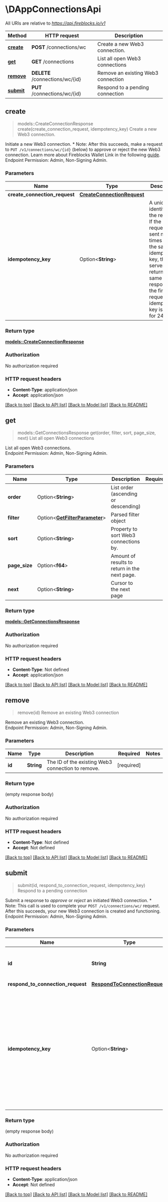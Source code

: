 # \DAppConnectionsApi

All URIs are relative to *https://api.fireblocks.io/v1*

Method | HTTP request | Description
------------- | ------------- | -------------
[**create**](DAppConnectionsApi.md#create) | **POST** /connections/wc | Create a new Web3 connection.
[**get**](DAppConnectionsApi.md#get) | **GET** /connections | List all open Web3 connections
[**remove**](DAppConnectionsApi.md#remove) | **DELETE** /connections/wc/{id} | Remove an existing Web3 connection
[**submit**](DAppConnectionsApi.md#submit) | **PUT** /connections/wc/{id} | Respond to a pending connection



## create

> models::CreateConnectionResponse create(create_connection_request, idempotency_key)
Create a new Web3 connection.

Initiate a new Web3 connection.  * Note: After this succeeds, make a request to `PUT /v1/connections/wc/{id}` (below) to approve or reject the new Web3 connection. Learn more about Fireblocks Wallet Link in the following [guide](https://developers.fireblocks.com/docs/web3-wallet-link). </br>Endpoint Permission: Admin, Non-Signing Admin.

### Parameters


Name | Type | Description  | Required | Notes
------------- | ------------- | ------------- | ------------- | -------------
**create_connection_request** | [**CreateConnectionRequest**](CreateConnectionRequest.md) |  | [required] |
**idempotency_key** | Option<**String**> | A unique identifier for the request. If the request is sent multiple times with the same idempotency key, the server will return the same response as the first request. The idempotency key is valid for 24 hours. |  |

### Return type

[**models::CreateConnectionResponse**](CreateConnectionResponse.md)

### Authorization

No authorization required

### HTTP request headers

- **Content-Type**: application/json
- **Accept**: application/json

[[Back to top]](#) [[Back to API list]](../README.md#documentation-for-api-endpoints) [[Back to Model list]](../README.md#documentation-for-models) [[Back to README]](../README.md)


## get

> models::GetConnectionsResponse get(order, filter, sort, page_size, next)
List all open Web3 connections

List all open Web3 connections. </br>Endpoint Permission: Admin, Non-Signing Admin.

### Parameters


Name | Type | Description  | Required | Notes
------------- | ------------- | ------------- | ------------- | -------------
**order** | Option<**String**> | List order (ascending or descending) |  |[default to ASC]
**filter** | Option<[**GetFilterParameter**](.md)> | Parsed filter object |  |
**sort** | Option<**String**> | Property to sort Web3 connections by. |  |[default to createdAt]
**page_size** | Option<**f64**> | Amount of results to return in the next page. |  |[default to 10]
**next** | Option<**String**> | Cursor to the next page |  |

### Return type

[**models::GetConnectionsResponse**](GetConnectionsResponse.md)

### Authorization

No authorization required

### HTTP request headers

- **Content-Type**: Not defined
- **Accept**: application/json

[[Back to top]](#) [[Back to API list]](../README.md#documentation-for-api-endpoints) [[Back to Model list]](../README.md#documentation-for-models) [[Back to README]](../README.md)


## remove

> remove(id)
Remove an existing Web3 connection

Remove an existing Web3 connection.  </br>Endpoint Permission: Admin, Non-Signing Admin.

### Parameters


Name | Type | Description  | Required | Notes
------------- | ------------- | ------------- | ------------- | -------------
**id** | **String** | The ID of the existing Web3 connection to remove. | [required] |

### Return type

 (empty response body)

### Authorization

No authorization required

### HTTP request headers

- **Content-Type**: Not defined
- **Accept**: Not defined

[[Back to top]](#) [[Back to API list]](../README.md#documentation-for-api-endpoints) [[Back to Model list]](../README.md#documentation-for-models) [[Back to README]](../README.md)


## submit

> submit(id, respond_to_connection_request, idempotency_key)
Respond to a pending connection

Submit a response to *approve* or *reject* an initiated Web3 connection. * Note: This call is used to complete your `POST /v1/connections/wc/` request. After this succeeds, your new Web3 connection is created and functioning.  </br>Endpoint Permission: Admin, Non-Signing Admin.

### Parameters


Name | Type | Description  | Required | Notes
------------- | ------------- | ------------- | ------------- | -------------
**id** | **String** | The ID of the initiated Web3 connection to approve. | [required] |
**respond_to_connection_request** | [**RespondToConnectionRequest**](RespondToConnectionRequest.md) |  | [required] |
**idempotency_key** | Option<**String**> | A unique identifier for the request. If the request is sent multiple times with the same idempotency key, the server will return the same response as the first request. The idempotency key is valid for 24 hours. |  |

### Return type

 (empty response body)

### Authorization

No authorization required

### HTTP request headers

- **Content-Type**: application/json
- **Accept**: Not defined

[[Back to top]](#) [[Back to API list]](../README.md#documentation-for-api-endpoints) [[Back to Model list]](../README.md#documentation-for-models) [[Back to README]](../README.md)

